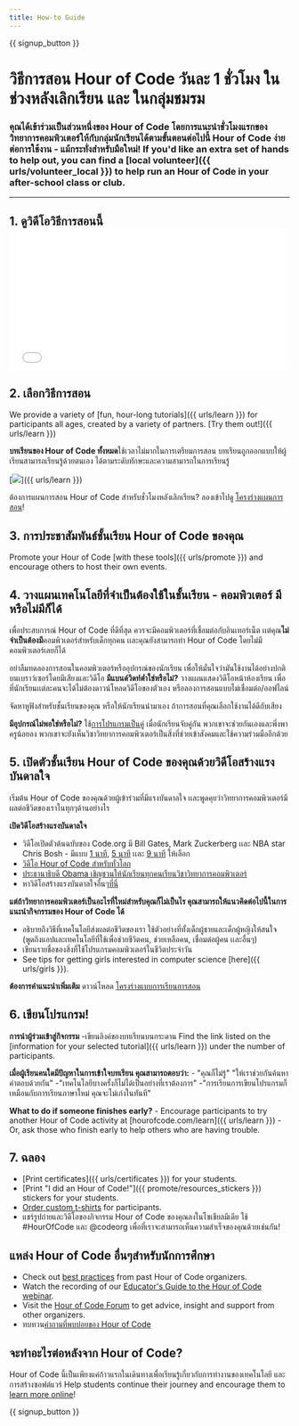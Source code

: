 ```yaml
---
title: How-to Guide
---
```


{{ signup_button }}

# วิธีการสอน Hour of Code วันละ 1 ชั่วโมง ในช่วงหลังเลิกเรียน และ ในกลุ่มชมรม

### คุณได้เข้าร่วมเป็นส่วนหนึ่งของ Hour of Code โดยการแนะนำชั่วโมงแรกของวิทยาการคอมพิวเตอร์ให้กับกลุ่มนักเรียนได้ตามขั้นตอนต่อไปนี้ Hour of Code ง่ายต่อการใช้งาน - แม้กระทั่งสำหรับมือใหม่! If you'd like an extra set of hands to help out, you can find a [local volunteer]({{ urls/volunteer_local }}) to help run an Hour of Code in your after-school class or club.

* * *

## 1. ดูวิดีโอวิธีการสอนนี้ <iframe width="500" height="255" src="//www.youtube.com/embed/SrnvvWDm73k" frameborder="0" allowfullscreen mark="crwd-mark"></iframe> 

## 2. เลือกวิธีการสอน

We provide a variety of [fun, hour-long tutorials]({{ urls/learn }}) for participants all ages, created by a variety of partners. [Try them out!]({{ urls/learn }})

**บทเรียนของ Hour of Code ทั้งหมด**ใช้เวลาไม่มากในการเตรียมการสอน บทเรียนถูกออกแบบให้ผู้เรียนสามารถเรียนรู้ด้วยตนเอง ได้ตามระดับทักษะและความสามารถในการเรียนรู้

[![](/images/fit-700/tutorials.png)]({{ urls/learn }})

ต้องการแผนการสอน Hour of Code สำหรับชั่วโมงหลังเลิกเรียน? ลองเข้าไปดู [โครงร่างแผนการสอน](/files/AfterschoolEducatorLessonPlanOutline.docx)!

## 3. การประชาสัมพันธ์ชั้นเรียน Hour of Code ของคุณ

Promote your Hour of Code [with these tools]({{ urls/promote }}) and encourage others to host their own events.

## 4. วางแผนเทคโนโลยีที่จำเป็นต้องใช้ในชั้นเรียน - คอมพิวเตอร์ มีหรือไม่มีก็ได้

เพื่อประสบการณ์ Hour of Code ที่ดีที่สุด ควรจะมีคอมพิวเตอร์ที่เชื่อมต่อกับอินเทอร์เน็ต เเต่คุณ**ไม่จำเป็นต้องมี**คอมพิวเตอร์สำหรับเด็กทุกคน เเละคุณยังสามารถทำ Hour of Code โดยไม่มีคอมพิวเตอร์เลยก็ได้

อย่าลืมทดลองการสอนในคอมพิวเตอร์หรืออุปกรณ์ของนักเรียน เพื่อให้มั่นใจว่ามันใช้งานได้อย่างปกติบนเบราว์เซอร์โดยมีเสียงและวิดีโอ **มีแบนด์วิดท์ต่ำใช่หรือไม่?** วางแผนแสดงวิดีโอหน้าห้องเรียน เพื่อที่นักเรียนเเต่ละคนจะได้ไม่ต้องดาวน์โหลดวิดีโอของตัวเอง หรือลองการสอนแบบไม่เชื่อมต่อ/ออฟไลน์

จัดหาหูฟังสำหรับชั้นเรียนของคุณ หรือให้นักเรียนนำมาเอง ถ้าการสอนที่คุณเลือกใช้งานได้ดีกับเสียง

**มีอุปกรณ์ไม่พอใช่หรือไม่?** ใช้[การโปรแกรมเป็นคู่](https://www.youtube.com/watch?v=vgkahOzFH2Q) เมื่อนักเรียนจับคู่กัน พวกเขาจะช่วยกันเองและพึ่งพาครูน้อยลง พวกเขาจะยังเห็นวิชาวิทยาการคอมพิวเตอร์เป็นสิ่งที่ช่วยเข้าสังคมและใช้ความร่วมมืออีกด้วย

## 5. เปิดตัวชั้นเรียน Hour of Code ของคุณด้วยวิดีโอสร้างแรงบันดาลใจ

เริ่มต้น Hour of Code ของคุณด้วยผู้เข้าร่วมที่มีแรงบันดาลใจ เเละพูดคุยว่าวิทยาการคอมพิวเตอร์มีผลต่อชีวิตของเราในทุกๆด้านอย่างไร

**เปิดวิดีโอสร้างแรงบันดาลใจ**

- วิดีโอเปิดตัวต้นฉบับของ Code.org มี Bill Gates, Mark Zuckerberg เเละ NBA star Chris Bosh - มีแบบ [1 นาที](https://www.youtube.com/watch?v=qYZF6oIZtfc), [5 นาที](https://www.youtube.com/watch?v=nKIu9yen5nc) เเละ [ 9 นาที](https://www.youtube.com/watch?v=dU1xS07N-FA) ให้เลือก
- [ วิดีโอ Hour of Code สำหรับทั่วโลก](https://www.youtube.com/watch?v=KsOIlDT145A)
- [ประธานาธิบดี Obama เชิญชวนให้นักเรียนทุกคนเรียนวิชาวิทยาการคอมพิวเตอร์](https://www.youtube.com/watch?v=6XvmhE1J9PY)
- หาวิดีโอสร้างแรงบันดาลใจอื่นๆ[ที่นี่](https://www.youtube.com/playlist?list=PLzdnOPI1iJNfpD8i4Sx7U0y2MccnrNZuP)

**แต่ถ้าวิทยาการคอมพิวเตอร์เป็นอะไรที่ใหม่สำหรับคุณก็ไม่เป็นไร คุณสามารถให้แนวคิดต่อไปนี้ในการแนะนำกิจกรรมของ Hour of Code ได้**

- อธิบายถึงวิธีที่เทคโนโลยีส่งผลต่อชีวิตของเรา ใช้ตัวอย่างที่ทั้งเด็กผู้ชายและเด็กผู้หญิงให้สนใจ (พูดถึงแอปและเทคโนโลยีที่ใช้เพื่อช่วยชีวิตคน, ช่วยเหลือคน, เชื่อมต่อผู้คน เเละอื่นๆ)
- เขียนรายชื่อของสิ่งที่ใช้โปรแกรมคอมพิวเตอร์ในชีวิตประจำวัน
- See tips for getting girls interested in computer science [here]({{ urls/girls }}).

**ต้องการคำแนะนำเพิ่มเติม** ดาวน์โหลด [โครงร่างแบบการเรียนการสอน ](/files/AfterschoolEducatorLessonPlanOutline.docx)

## 6. เขียนโปรแกรม!

**การนำผู้ร่วมเข้าสู่กิจกรรม** -เขียนลิงค์ของบทเรียนบนกระดาน Find the link listed on the [information for your selected tutorial]({{ urls/learn }}) under the number of participants.

**เมื่อผู้เรียนคนใดมีปัญหาในการเข้าใจบทเรียน คุณสามารถตอบว่า:** - "คุณก็ไม่รู้" "ให้เราช่วยกันค้นหาคำตอบด้วยกัน" -"เทคโนโลยีบางครั้งก็ไม่ได้เป็นอย่างที่เราต้องการ" -"การเรียนการเขียนโปรแกรมก็เหมือนกับการเรียนภาษาใหม่ คุณจะไม่เก่งในทันที"

**What to do if someone finishes early?** - Encourage participants to try another Hour of Code activity at [hourofcode.com/learn]({{ urls/learn }}) - Or, ask those who finish early to help others who are having trouble.

## 7. ฉลอง

- [Print certificates]({{ urls/certificates }}) for your students.
- [Print "I did an Hour of Code!"]({{ promote/resources_stickers }}) stickers for your students.
- [Order custom t-shirts](http://blog.code.org/post/132608499493/hour-of-code-shirts-and-more) for participants.
- แชร์รูปถ่ายและวิดีโอของกิจกรรม Hour of Code ของคุณลงในโซเชียลมีเดีย ใช้ #HourOfCode และ @codeorg เพื่อที่เราจะสามารถเห็นความสำเร็จของคุณด้วยเช่นกัน!

## แหล่ง Hour of Code อื่นๆสำหรับนักการศึกษา

- Check out [best practices](http://www.slideshare.net/TeachCode/hour-of-code-best-practices-for-successful-educators-51273466) from past Hour of Code organizers.
- Watch the recording of our [Educator's Guide to the Hour of Code webinar](https://youtu.be/EJeMeSW2-Mw).
- Visit the [Hour of Code Forum](http://forum.code.org/c/plc/hour-of-code) to get advice, insight and support from other organizers.
- ทบทวน[คำถามที่พบบ่อยของ Hour of Code](https://help.edraak.org/hc/en-us/categories/200147083-Hour-of-Code)

## จะทำอะไรต่อหลังจาก Hour of Code?

Hour of Code นี้เป็นเพียงแค่ก้าวแรกในเดินทางเพื่อเรียนรู้เกี่ยวกับการทำงานของเทคโนโลยี และ การสร้างซอฟต์แวร์ Help students continue their journey and encourage them to [learn more online](/beyond)!

{{ signup_button }}